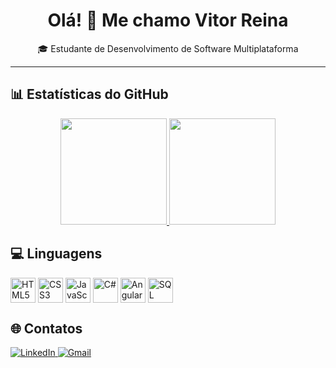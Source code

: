 <h1 align="center">Olá! 👋 Me chamo Vitor Reina</h1>
<p align="center">🎓 Estudante de Desenvolvimento de Software Multiplataforma

---

## 📊 Estatísticas do GitHub

<div align="center">
  <a href="https://github.com/marcoscalera">
    <img height="170em" src="https://github-readme-stats.vercel.app/api?username=vitor-007&show_icons=true&theme=dark&include_all_commits=true&count_private=true"/>
    <img height="170em" src="https://github-readme-stats.vercel.app/api/top-langs/?username=vitor-007&layout=compact&langs_count=7&theme=dark&custom_title=Tecnologias"/>
  </a>
</div>



## 💻 Linguagens

<div align="left" valign="top">
  <img align="center" alt="HTML5" title="HTML5" src="https://cdn.jsdelivr.net/gh/devicons/devicon/icons/html5/html5-original.svg" width="40" height="40"/> 
  <img align="center" alt="CSS3" title="CSS3" src="https://cdn.jsdelivr.net/gh/devicons/devicon/icons/css3/css3-original.svg" width="40" height="40"/>
  <img align="center" alt="JavaScript" title="JavaScript" src="https://cdn.jsdelivr.net/gh/devicons/devicon/icons/javascript/javascript-original.svg" width="40" height="40"/>
  <img align="center" alt="C#" title="C#" src="https://cdn.jsdelivr.net/gh/devicons/devicon/icons/csharp/csharp-original.svg" width="40" height="40"/> 
  <img align="center" alt="Angular" title="Angular" src="https://cdn.jsdelivr.net/gh/devicons/devicon/icons/angularjs/angularjs-original.svg" width="40" height="40"/>
  <img align="center" alt="SQL Server" title="SQL Server" src="https://cdn.jsdelivr.net/gh/devicons/devicon/icons/microsoftsqlserver/microsoftsqlserver-plain-wordmark.svg" width="40" height="40"/>
</div>



## 🌐 Contatos

<div align="left">
  <a href="https://www.linkedin.com/in/vitor-reina-100292300/" target="_blank">
    <img src="https://img.shields.io/badge/LinkedIn-0A66C2?style=for-the-badge&logo=linkedin&logoColor=white" alt="LinkedIn">
  </a>
 <a href="mailto:vhg2reina@gmail.com?subject=Contato%20via%20site&body=Olá%20Vitor,%20gostaria%20de%20falar%20com%20você."target="_blank">
  <img src="https://img.shields.io/badge/Gmail-D14836?style=for-the-badge&logo=gmail&logoColor=white" alt="Gmail">
</a>
</div>
